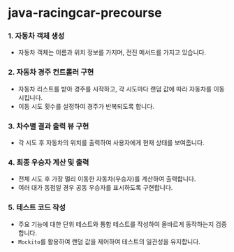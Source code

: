 # java-racingcar-precourse


### 1. **자동차 객체 생성**
- 자동차 객체는 이름과 위치 정보를 가지며, 전진 메서드를 가지고 있습니다.

### 2. **자동차 경주 컨트롤러 구현**
- 자동차 리스트를 받아 경주를 시작하고, 각 시도마다 랜덤 값에 따라 자동차를 이동시킵니다.
- 이동 시도 횟수를 설정하여 경주가 반복되도록 합니다.

### 3. **차수별 결과 출력 뷰 구현**
- 각 시도 후 자동차의 위치를 출력하여 사용자에게 현재 상태를 보여줍니다.

### 4. **최종 우승자 계산 및 출력**
- 전체 시도 후 가장 멀리 이동한 자동차(우승자)를 계산하여 출력합니다.
- 여러 대가 동점일 경우 공동 우승자를 표시하도록 구현합니다.

### 5. **테스트 코드 작성**
- 주요 기능에 대한 단위 테스트와 통합 테스트를 작성하여 올바르게 동작하는지 검증합니다.
- `Mockito`를 활용하여 랜덤 값을 제어하여 테스트의 일관성을 유지합니다.
